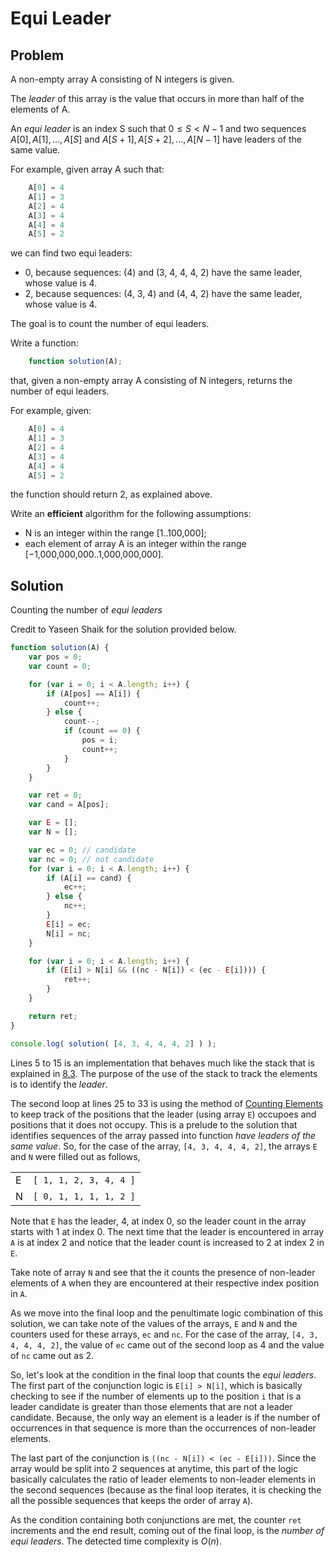# Equi Leader

## Problem

A non-empty array A consisting of N integers is given.

The _leader_ of this array is the value that occurs in more than half of the elements of A.

An _equi leader_ is an index S such that $0 ≤ S < N − 1$ and two sequences $A[0], A[1], ..., A[S]$ and $A[S + 1], A[S + 2], ..., A[N − 1]$ have leaders of the same value.

For example, given array A such that:

```js
    A[0] = 4
    A[1] = 3
    A[2] = 4
    A[3] = 4
    A[4] = 4
    A[5] = 2
```

we can find two equi leaders:

- 0, because sequences: (4) and (3, 4, 4, 4, 2) have the same leader, whose value is 4.
- 2, because sequences: (4, 3, 4) and (4, 4, 2) have the same leader, whose value is 4.

The goal is to count the number of equi leaders.

Write a function:

```js
    function solution(A);
```

that, given a non-empty array A consisting of N integers, returns the number of equi leaders.

For example, given:

```js
    A[0] = 4
    A[1] = 3
    A[2] = 4
    A[3] = 4
    A[4] = 4
    A[5] = 2
```

the function should return 2, as explained above.

Write an **efficient** algorithm for the following assumptions:

- N is an integer within the range [1..100,000];
- each element of array A is an integer within the range [−1,000,000,000..1,000,000,000].

## Solution

Counting the number of _equi leaders_

Credit to Yaseen Shaik for the solution provided below.

```js
function solution(A) {
    var pos = 0;
    var count = 0;

    for (var i = 0; i < A.length; i++) {
        if (A[pos] == A[i]) {
            count++;
        } else {
            count--;
            if (count == 0) {
                pos = i;
                count++;
            }
        }
    }

    var ret = 0;
    var cand = A[pos];

    var E = [];
    var N = [];

    var ec = 0; // candidate
    var nc = 0; // not candidate
    for (var i = 0; i < A.length; i++) {
        if (A[i] == cand) {
            ec++;
        } else {
            nc++;
        }
        E[i] = ec;
        N[i] = nc;
    }

    for (var i = 0; i < A.length; i++) {
        if (E[i] > N[i] && ((nc - N[i]) < (ec - E[i]))) {
            ret++;
        }
    }

    return ret;
}

console.log( solution( [4, 3, 4, 4, 4, 2] ) );
```

Lines 5 to 15 is an implementation that behaves much like the stack that is explained in [8.3](./README.md#83-solution-with-time-complexity). The purpose of the use of the stack to track the elements is to identify the _leader_.

The second loop at lines 25 to 33 is using the method of [Counting Elements](../counting/README.md) to keep track of the positions that the leader (using array `E`) occupoes and positions that it does not occupy. This is a prelude to the solution that identifies sequences of the array passed into function _have leaders of the same value_. So, for the case of the array, `[4, 3, 4, 4, 4, 2]`, the arrays `E` and `N` were filled out as follows,

|    |                        |
|:---|:-----------------------|
| E  | `[ 1, 1, 2, 3, 4, 4 ]` |
| N  | `[ 0, 1, 1, 1, 1, 2 ]` |

Note that `E` has the leader, 4, at index 0, so the leader count in the array starts with 1 at index 0. The next time that the leader is encountered in array `A` is at index 2 and notice that the leader count is increased to 2 at index 2 in `E`.

Take note of array `N` and see that the it counts the presence of non-leader elements of `A` when they are encountered at their respective index position in `A`.

As we move into the final loop and the penultimate logic combination of this solution, we can take note of the values of the arrays, `E` and `N` and the counters used for these arrays, `ec` and `nc`. For the case of the array, `[4, 3, 4, 4, 4, 2]`, the value of `ec` came out of the second loop as 4 and the value of `nc` came out as 2.

So, let's look at the condition in the final loop that counts the _equi leaders_. The first part of the conjunction logic is `E[i] > N[i]`, which is basically checking to see if the number of elements up to the position `i` that is a leader candidate is greater than those elements that are not a leader candidate. Because, the only way an element is a leader is if the number of occurrences in that sequence is more than the occurrences of non-leader elements.

The last part of the conjunction is `((nc - N[i]) < (ec - E[i]))`. Since the array would be split into 2 sequences at anytime, this part of the logic basically calculates the ratio of leader elements to non-leader elements in the second sequences (because as the final loop iterates, it is checking the all the possible sequences that keeps the order of array `A`).

As the condition containing both conjunctions are met, the counter `ret` increments and the end result, coming out of the final loop, is the _number of equi leaders_. The detected time complexity is $O(n)$.